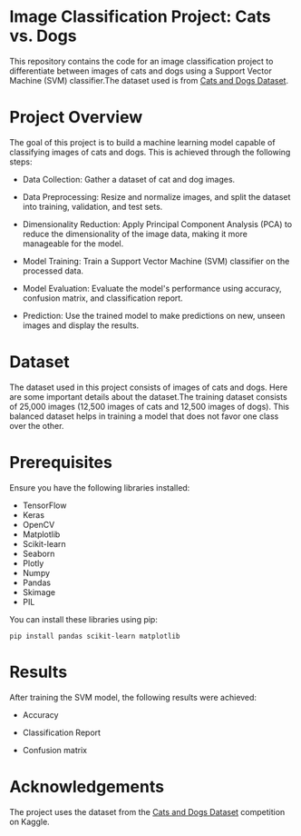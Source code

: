 # Image Classification Project: Cats vs. Dogs
This repository contains the code for an image classification project to differentiate between images of cats and dogs using a Support Vector Machine (SVM) classifier.The dataset used is from [Cats and Dogs Dataset](https://www.kaggle.com/c/dogs-vs-cats/data).

# Project Overview
The goal of this project is to build a machine learning model capable of classifying images of cats and dogs. This is achieved through the following steps:

- Data Collection: Gather a dataset of cat and dog images.
+ Data Preprocessing: Resize and normalize images, and split the dataset into training, validation, and test sets.
* Dimensionality Reduction: Apply Principal Component Analysis (PCA) to reduce the dimensionality of the image data, making it more manageable for the model.
- Model Training: Train a Support Vector Machine (SVM) classifier on the processed data.
* Model Evaluation: Evaluate the model's performance using accuracy, confusion matrix, and classification report.
+ Prediction: Use the trained model to make predictions on new, unseen images and display the results.

# Dataset
The dataset used in this project consists of images of cats and dogs. Here are some important details about the dataset.The training dataset consists of 25,000 images (12,500 images of cats and 12,500 images of dogs). This balanced dataset helps in training a model that does not favor one class over the other.

# Prerequisites
Ensure you have the following libraries installed:

- TensorFlow
- Keras
- OpenCV
- Matplotlib
- Scikit-learn
- Seaborn
- Plotly
- Numpy
- Pandas
- Skimage
- PIL

You can install these libraries using pip:
```
pip install pandas scikit-learn matplotlib
```

# Results
After training the SVM model, the following results were achieved:

+ Accuracy
- Classification Report
* Confusion matrix

# Acknowledgements
The project uses the dataset from the [Cats and Dogs Dataset](https://www.kaggle.com/c/dogs-vs-cats/data) competition on Kaggle.
